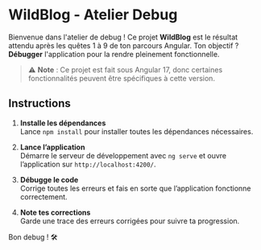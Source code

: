 # WildBlog - Atelier Debug

Bienvenue dans l'atelier de debug ! Ce projet **WildBlog** est le résultat attendu après les quêtes 1 à 9 de ton parcours Angular. Ton objectif ? **Débugger** l'application pour la rendre pleinement fonctionnelle.

> ⚠️ **Note** : Ce projet est fait sous Angular 17, donc certaines fonctionnalités peuvent être spécifiques à cette version.

## Instructions

1. **Installe les dépendances**  
   Lance `npm install` pour installer toutes les dépendances nécessaires.

2. **Lance l’application**  
   Démarre le serveur de développement avec `ng serve` et ouvre l’application sur `http://localhost:4200/`.

3. **Débugge le code**  
   Corrige toutes les erreurs et fais en sorte que l’application fonctionne correctement.

4. **Note tes corrections**  
   Garde une trace des erreurs corrigées pour suivre ta progression.

Bon debug ! 🛠️